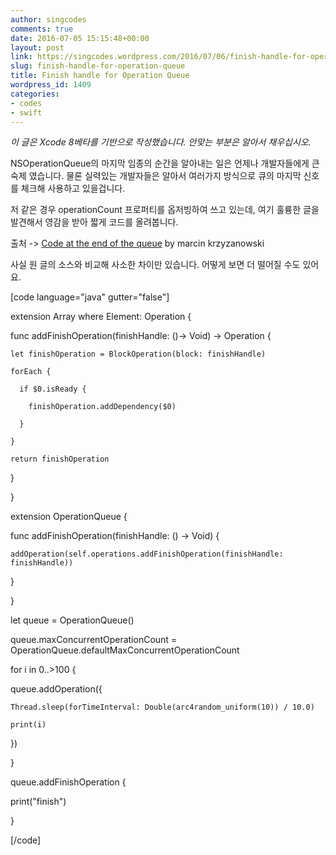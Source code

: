 ```yaml
---
author: singcodes
comments: true
date: 2016-07-05 15:15:48+00:00
layout: post
link: https://singcodes.wordpress.com/2016/07/06/finish-handle-for-operation-queue/
slug: finish-handle-for-operation-queue
title: Finish handle for Operation Queue
wordpress_id: 1409
categories:
- codes
- swift
---
```


_이 글은 Xcode 8베타를 기반으로 작성했습니다. 안맞는 부분은 알아서 채우십시오._



NSOperationQueue의 마지막 임종의 순간을 알아내는 일은 언제나 개발자들에게 큰 숙제 였습니다. 물론 실력있는 개발자들은 알아서 여러가지 방식으로 큐의 마지막 신호를 체크해 사용하고 있을겁니다.

저 같은 경우 operationCount 프로퍼티를 옵저빙하여 쓰고 있는데, 여기 훌륭한 글을 발견해서 영감을 받아 짧게 코드를 올려봅니다.

출처 -> [Code at the end of the queue](http://blog.krzyzanowskim.com/2015/11/25/code-at-the-end-of-the-queue/) by marcin krzyzanowski

사실 원 글의 소스와 비교해 사소한 차이만 있습니다. 어떻게 보면 더 떨어질 수도 있어요.



[code language="java" gutter="false"]

extension Array where Element: Operation {

  func addFinishOperation(finishHandle: ()-> Void) -> Operation {

    let finishOperation = BlockOperation(block: finishHandle)

    forEach {

      if $0.isReady {

        finishOperation.addDependency($0)

      }

    }

    return finishOperation

  }

}

extension OperationQueue {

  func addFinishOperation(finishHandle: () -> Void) {

    addOperation(self.operations.addFinishOperation(finishHandle: finishHandle))

  }

}

let queue = OperationQueue()

queue.maxConcurrentOperationCount = OperationQueue.defaultMaxConcurrentOperationCount

for i in 0..>100 {

  queue.addOperation({

    Thread.sleep(forTimeInterval: Double(arc4random_uniform(10)) / 10.0)

    print(i)

  })

}

queue.addFinishOperation {

  print("finish")

}

[/code]





